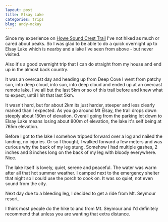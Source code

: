 ```yaml
---
layout: post
title: Elsay Lake
categories: trips
blog: andy-mckay
---
```


Since my experience on [Howe Sound Crest Trail](https://mckay.pub/2024-07-17-my-limit/) I've not hiked as much or cared about peaks. So I was glad to be able to do a quick overnight up to Elsay Lake which is nearby and a lake I've seen from above - but never visited.

Also it's a good overnight trip that I can do straight from my house and end up in the almost back country.

<div class="strava-embed-placeholder" data-embed-type="activity" data-embed-id="12318210614" data-style="standard"></div><script src="https://strava-embeds.com/embed.js"></script>

It was an overcast day and heading up from Deep Cove I went from patchy sun, into deep cloud, into sun, into deep cloud and ended up at an overcast remote lake. I've all but the last 5km or so of this trail before and knew what to expect, until I hit that last 5km. 

It wasn't hard, but for about 2km its just harder, steeper and less clearly marked than I expected. As you go around Mt Elsay, the trail drops down steeply about 150m of elevation. Overall going from the parking lot down to Elsay Lake means losing about 800m of elevation, the lake it's self being at 765m elevation.

Before I got to the lake I somehow tripped forward over a log and nailed the landing, no injuries. Or so I thought, I walked forward a few meters and was curious why the back of my leg stung. Somehow I had multiple gashes, 2 inches and 8 inches long on the back of my leg with bloody everywhere. Nice.

The lake itself is lovely, quiet, serene and peaceful. The water was warm after all that hot summer weather. I camped next to the emergency shelter that night so I could use the porch to cook on. It was so quiet, not even sound from the city.

Next day due to a bleeding leg, I decided to get a ride from Mt. Seymour resort. 

<div class="strava-embed-placeholder" data-embed-type="activity" data-embed-id="12318247010" data-style="standard"></div><script src="https://strava-embeds.com/embed.js"></script>

I think most people do the hike to and from Mt. Seymour and I'd definitely recommend that unless you are wanting that extra distance.
